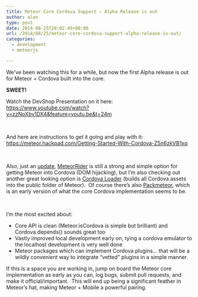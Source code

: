 ```yaml
---
title: Meteor Core Cordova Support – Alpha Release is out
author: alan
type: post
date: 2014-08-25T20:02:49+00:00
url: /2014/08/25/meteor-core-cordova-support-alpha-release-is-out/
categories:
  - development
  - meteorjs

---
```

We&#8217;ve been watching this for a while, but now the first Alpha release is out for Meteor + Cordova built into the core.

**SWEET!**

Watch the DevShop Presentation on it here: <https://www.youtube.com/watch?v=zzNoXbv1DX4&feature=youtu.be&t=24m>

&nbsp;

And here are instructions to get it going and play with it: <https://meteor.hackpad.com/Getting-Started-With-Cordova-Z5n6zkVB1xq>

&nbsp;

Also, just an [update][1], [MeteorRider][2] is still a strong and simple option for getting Meteor into Cordova (DOM hijacking), but I&#8217;m also checking out another great looking option is [Cordova Loader][3] (builds all Cordova assets into the public folder of Meteor).  Of course there&#8217;s also [Packmeteor][4], which is an early version of what the core Cordova implementation seems to be.

&nbsp;

I&#8217;m the most excited about:

  * Core API is clean (Meteor.isCordova is simple but brilliant) and Cordova.depends() sounds great too
  * Vastly improved local development early on, tying a cordova emulator to the localhost development is very well done
  * Meteor packages which can implement Cordova plugins&#8230; that will be a wildly convenient way to integrate &#8220;vetted&#8221; plugins in a simple manner.

If this is a space you are working in, jump on board the Meteor core implementation as early as you can, log bugs, submit pull requests, and make it official/important.  This will end up being a significant feather in Meteor&#8217;s hat, making Meteor + Mobile a powerful pairing.


 [1]: https://zeroasterisk.com/2013/08/22/meteor-phonegapcordova-roundup-fall-2013/
 [2]: https://github.com/zeroasterisk/MeteorRider
 [3]: https://github.com/andrewreedy/cordova-loader
 [4]: https://github.com/SpaceCapsule/packmeteor
